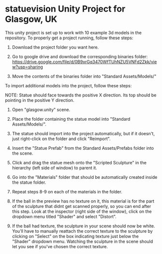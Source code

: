 # statuevision Unity Project for Glasgow, UK
This unity project is set up to work with 10 example 3d models in the repository. To properly get a project running, follow these steps:

1. Download the project folder you want here. 

2. Go to google drive and download the corresponding binaries folder: https://drive.google.com/file/d/0B9xrGq3470WfTUhNZU5VNFd2Zkk/view?usp=sharing

3. Move the contents of the binaries folder into "Standard Assets/Models/"

To import additional models into the project, follow these steps:

NOTE: Statue should face towards the positive X direction. Its top should be pointing in the positive Y direction.

1. Open "glasgow.unity" scene.

2. Place the folder containing the statue model into "Standard Assets/Models/".

3. The statue should import into the project automatically, but if it doesn't, just right-click on the folder and click "Reimport".

4. Insert the "Statue Prefab" from the Standard Assets/Prefabs folder into the scene. 

5. Click and drag the statue mesh onto the "Scripted Sculpture" in the hierarchy (left side of window) to parent it. 

6. Go into the "Materials" folder that should be automatically created inside the statue folder.

7. Repeat steps 8-9 on each of the materials in the folder.

8. If the ball in the preview has no texture on it, this material is for the part of the sculpture that didnt get scanned properly, so you can end after this step. Look at the inspector (right side of the window), click on the dropdown menu titled "Shader" and select "Distort".

9. If the ball had texture, the sculpture in your scene should now be white. You'll have to manually reattach the correct texture to the sculpture by clicking on "Select" on the box indicating texture just below the "Shader" dropdown menu. Watching the sculpture in the scene should let you see if you've chosen the correct texture.
